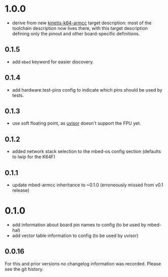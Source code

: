 # 1.0.0
 * derive from new
   [kinetis-k64-armcc](https://github.com/ARMmbed/target-kinetis-k64-armcc) target
   description: most of the toolchain description now lives there, with this
   target description defining only the pinout and other board-specific
   definitions.

## 0.1.5
 * add `mbed` keyword for easier discovery.

## 0.1.4
 * add hardware.test-pins config to indicate which pins should be used by
   tests.

## 0.1.3
 * use soft floating point, as [uvisor](https://github.com/ARMmbed/uvisor)
   doesn't support the FPU yet.

## 0.1.2
 * added network stack selection to the mbed-os config section (defaults to
   lwip for the K64F)

## 0.1.1
 * update mbed-armcc inheritance to ~0.1.0 (erroneously missed from v0.1 release)
 
# 0.1.0
 * add information about board pin names to config (to be used by mbed-hal)
 * add vector table information to config (to be used by uvisor)

## 0.0.16
For this and prior versions no changelog information was recorded. Please see
the git history.

